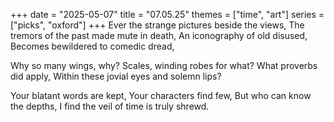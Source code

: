 +++
date = "2025-05-07"
title = "07.05.25"
themes = ["time", "art"]
series = ["picks", "oxford"]
+++
Ever the strange pictures beside the views,
The tremors of the past made mute in death,
An iconography of old disused,
Becomes bewildered to comedic dread,

Why so many wings, why?
Scales, winding robes for what?
What proverbs did apply,
Within these jovial eyes and solemn lips?

Your blatant words are kept,
Your characters find few,
But who can know the depths,
I find the veil of time is truly shrewd.
